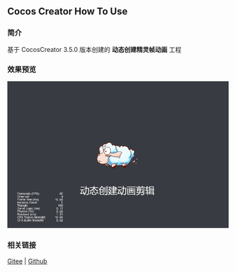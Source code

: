 ## Cocos Creator How To Use

### 简介

基于 CocosCreator 3.5.0 版本创建的 **动态创建精灵帧动画** 工程

### 效果预览
![image](../../../gif/202203/2022030213.gif)

### 相关链接
[Gitee](https://gitee.com/mirrors_cocos-creator/example-cases/blob/v2.4.3/assets/cases/03_gameplay/03_animation)  | [Github](https://github.com/cocos-creator/example-cases/blob/v2.4.3/assets/cases/03_gameplay/03_animation)